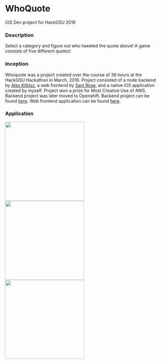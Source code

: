# WhoQuote
iOS Dev project for HackGSU 2016

### Description
Select a category and figure out who tweeted the quote above! A game consists of five different quotes!

### Inception
Whoquote was a project created over the course of 36 hours at the HackGSU Hackathon in March, 2016. 
Project consisted of a node backend by [Alex Kliblsz](https://github.com/alexklibisz), a web frontend by [Sam Rose](https://github.com/samrose3), and a native iOS application created by myself. Project won a prize for Most Creative Use of AWS. Backend project was later moved to Openshift. Backend project can be found [here](https://github.com/alexklibisz/who-quote). Web frontend application can be found [here](http://whoquote.tk).

### Application
<img src="http://i.imgur.com/53KwjND.png" width="256">
<img src="http://i.imgur.com/LHiAMKn.png" width="256">
<img src="http://i.imgur.com/8bhgj2s.png" width="256">
